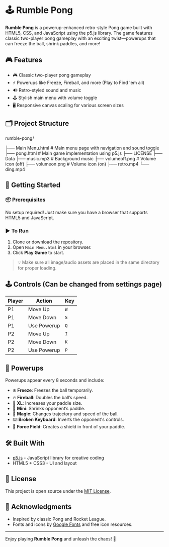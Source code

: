 # 🕹️ Rumble Pong

**Rumble Pong** is a powerup-enhanced retro-style Pong game built with HTML5, CSS, and JavaScript using the p5.js library. The game features classic two-player pong gameplay with an exciting twist—powerups that can freeze the ball, shrink paddles, and more!

## 🎮 Features

- 🎮 Classic two-player pong gameplay
- ⚡ Powerups like Freeze, Fireball, and more (Play to Find 'em all)
- 🔊 Retro-styled sound and music
- 🕹 Stylish main menu with volume toggle
- 🖥 Responsive canvas scaling for various screen sizes

## 🗂 Project Structure
rumble-pong/

├── Main Menu.html # Main menu page with navigation and sound toggle
├── pong.html # Main game implementation using p5.js
├── LICENSE
├── Data
    ├── music.mp3 # Background music
    ├── volumeoff.png # Volume icon (off)
    ├── volumeon.png # Volume icon (on)
    ├── retro.mp4
    └── ding.mp4

## 🚀 Getting Started

### 📦 Prerequisites

No setup required! Just make sure you have a browser that supports HTML5 and JavaScript.

### ▶️ To Run

1. Clone or download the repository.
2. Open `Main Menu.html` in your browser.
3. Click **Play Game** to start.

> 💡 Make sure all image/audio assets are placed in the same directory for proper loading.

## 🕹 Controls (Can be changed from settings page)

| Player | Action       | Key       |
|--------|--------------|-----------|
| P1     | Move Up      | `W`       |
| P1     | Move Down    | `S`       |
| P1     | Use Powerup  | `Q`       |
| P2     | Move Up      | `I`       |
| P2     | Move Down    | `K`       |
| P2     | Use Powerup  | `P`       |

## 🧠 Powerups

Powerups appear every 8 seconds and include:
- ❄️ **Freeze**: Freezes the ball temporarily.
- 🔥 **Fireball**: Doubles the ball’s speed.
- 📏 **XL**: Increases your paddle size.
- 🔽 **Mini**: Shrinks opponent’s paddle.
- 🧹 **Magic**: Changes trajectory and speed of the ball. 
- ⌨️ **Broken Keyboard**: Inverts the opponent's controls.
- 🧲 **Force Field**: Creates a shield in front of your paddle.

## 🛠 Built With

- [p5.js](https://p5js.org/) - JavaScript library for creative coding
- HTML5 + CSS3 - UI and layout

## 📄 License

This project is open source under the [MIT License](LICENSE).

## 🙌 Acknowledgments

- Inspired by classic Pong and Rocket League. 
- Fonts and icons by [Google Fonts](https://fonts.google.com/specimen/Press+Start+2P) and free icon resources.

---

Enjoy playing **Rumble Pong** and unleash the chaos! 🚀
